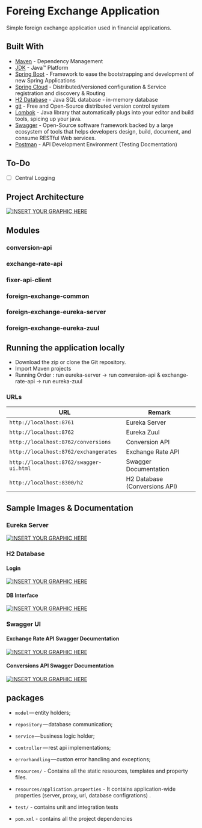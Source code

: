 # Foreing Exchange Application

Simple foreign exchange application used in financial applications.

## Built With

* [Maven](https://maven.apache.org/) - Dependency Management
* [JDK](http://www.oracle.com/technetwork/java/javase/downloads/jdk8-downloads-2133151.html) - Java™ Platform
* [Spring Boot](https://spring.io/projects/spring-boot) - Framework to ease the bootstrapping and development of new Spring Applications
* [Spring Cloud](https://spring.io/projects/spring-cloud) - Distributed/versioned configuration & Service registration and discovery & Routing
* [H2 Database](https://www.h2database.com/) - Java SQL database -  in-memory database
* [git](https://git-scm.com/) - Free and Open-Source distributed version control system
* [Lombok](https://projectlombok.org/) - Java library that automatically plugs into your editor and build tools, spicing up your java.
* [Swagger](https://swagger.io/) - Open-Source software framework backed by a large ecosystem of tools that helps developers design, build, document, and consume RESTful Web services.
* [Postman](https://www.getpostman.com/) - API Development Environment (Testing Docmentation)


## To-Do

- [ ] Central Logging


## Project Architecture


[![INSERT YOUR GRAPHIC HERE](https://github.com/Tuyji/foreing-exchange-application/blob/master/images/FlowDiagram.png)]()

## Modules

### conversion-api
### exchange-rate-api
### fixer-api-client
### foreign-exchange-common
### foreign-exchange-eureka-server
### foreign-exchange-eureka-zuul


## Running the application locally


- Download the zip or clone the Git repository.
- Import Maven projects
- Running Order : run eureka-server -> run conversion-api & exchange-rate-api -> run eureka-zuul

### URLs

|  URL | Remark |
|----------|--------------|
|`http://localhost:8761`                       | Eureka Server |
|`http://localhost:8762`                       | Eureka Zuul |
|`http://localhost:8762/conversions`           | Conversion API |
|`http://localhost:8762/exchangerates` 		   | Exchange Rate API |
|`http://localhost:8762/swagger-ui.html`       | Swagger Documentation |
|`http://localhost:8300/h2`                    | H2 Database (Conversions API) |


## Sample Images & Documentation

### Eureka Server

[![INSERT YOUR GRAPHIC HERE](https://github.com/Tuyji/foreing-exchange-application/blob/master/images/EurekaServer.PNG)]()


### H2 Database

#### Login

[![INSERT YOUR GRAPHIC HERE](https://github.com/Tuyji/foreing-exchange-application/blob/master/images/H2DatabaseLogin.PNG)]()


#### DB Interface

[![INSERT YOUR GRAPHIC HERE](https://github.com/Tuyji/foreing-exchange-application/blob/master/images/H2Database.PNG)]()


### Swagger UI


#### Exchange Rate API Swagger Documentation

[![INSERT YOUR GRAPHIC HERE](https://github.com/Tuyji/foreing-exchange-application/blob/master/images/SwaggerUI1.png)]()


#### Conversions API Swagger Documentation

[![INSERT YOUR GRAPHIC HERE](https://github.com/Tuyji/foreing-exchange-application/blob/master/images/SwaggerUI2.png)]()


## packages

- `model` — entity holders;
- `repository` — database communication;
- `service` — business logic holder;
- `controller` — rest api implementations;
- `errorhandling` — custon error handling and exceptions;

- `resources/` - Contains all the static resources, templates and property files.
- `resources/application.properties` - It contains application-wide properties (server, proxy, url, database configrations) .

- `test/` - contains unit and integration tests

- `pom.xml` - contains all the project dependencies
 
